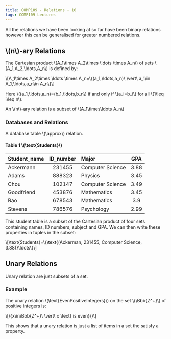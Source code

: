 ```yaml
---
title: COMP109 - Relations - 10
tags: COMP109 Lectures
---
```

All the relations we have been looking at so far have been binary relations however this can be generalised for greater numbered relations.

## &#92;(n&#92;)-ary Relations
The Cartesian product &#92;(A&#95;1\times A&#95;2\times \ldots \times A&#95;n&#92;) of sets &#92;(A&#95;1,A&#95;2,\ldots,A&#95;n&#92;) is defined by:

&#92;[A&#95;1\times A&#95;2\times \ldots \times A&#95;n=&#92;{(a&#95;1,\ldots,a&#95;n)\ \vert\ a&#95;1\in A&#95;1,\ldots,a&#95;n\in A&#95;n&#92;}&#92;]

Here &#92;((a&#95;1,\ldots,a&#95;n)=(b&#95;1,\ldots,b&#95;n&#92;) if and only if &#92;(a&#95;i=b&#95;i&#92;) for all &#92;(1\leq i\leq n&#92;).

An &#92;(n&#92;)-ary relation is a subset of &#92;(A&#95;1\times\ldots A&#95;n&#92;)

### Databases and Relations
A database table &#92;(\approx&#92;) relation.

#### Table 1 &#92;(\text{Students}&#92;)

| Student&#95;name | ID&#95;number | Major | GPA |
| :-- | :-: | :-- | :-: |
| Ackermann | 231455 | Computer Science | 3.88 |
| Adams | 888323 | Physics | 3.45 |
| Chou | 102147 | Computer Science | 3.49 |
| Goodfriend | 453876 | Mathematics | 3.45 |
| Rao | 678543 | Mathematics | 3.9 |
| Stevens | 786576 | Psychology | 2.99 |

This student table is a subset of the Cartesian product of four sets containing names, ID numbers, subject and GPA. We can then write these properties in tuples in the subset:

&#92;[\text{Students}=&#92;{\text{(Ackerman, 231455, Computer Science, 3.88)}\ldots&#92;}&#92;]

## Unary Relations
Unary relation are just subsets of a set.

### Example
The unary relation &#92;(\text{EvenPositiveIntegers}&#92;) on the set &#92;(\Bbb{Z^+}&#92;) of positive integers is:

&#92;[&#92;{x\in\Bbb{Z^+}\ \vert\ x \text{ is even}&#92;}&#92;]

This shows that a unary relation is just a list of items in a set the satisfy a property.
